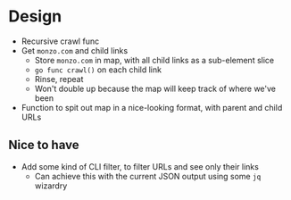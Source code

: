 # Design

- Recursive crawl func
- Get `monzo.com` and child links
  - Store `monzo.com` in map, with all child links as a sub-element slice
  - `go func crawl()` on each child link
  - Rinse, repeat
  - Won't double up because the map will keep track of where we've been
- Function to spit out map in a nice-looking format, with parent and child URLs

## Nice to have

- Add some kind of CLI filter, to filter URLs and see only their links
  - Can achieve this with the current JSON output using some `jq` wizardry
